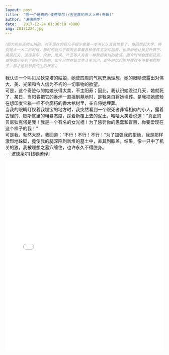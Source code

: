 ```yaml
---
layout: post
title:  "哪一个是真的(波德莱尔)/去拯救的伟大上帝(专辑)"
author: '波德莱尔'
date:   2017-12-24 01:30:18 +0800
img: 20171224.jpg
---
```

<h5 style="font-size:12px;color:#aaa; font-weight:400;">(图为前些天爬山拍的。对于现在的我几乎很少拿着一本书认认真真地看了，每回想起大学，特别是大一大二的时候，那时的我几乎每周会拿着各种各样文学作品看，也渐渐地让我对叶赛宁、莱蒙托夫、波德莱尔、席勒、尼采、叶芝等人有着一种聚相类似的情感。而今时常会忧郁悲观，或多或少受到了他们的影响。如今已然在现实生活里沉沦，却不时忆起那种孜孜不倦看书的样子，那才是我想要的生活状态。)</h5>

我认识一个叫贝尼狄克塔的姑娘，她使四周的气氛充满理想，她的眼睛流露出对伟大、美、光荣和令人信为不朽的一切事物的欲望。<br>
可是，这个奇迹似的姑娘长得太美，不主阳寿；因此，我认识她没过几天，她就死了，某日，当阳春把它的香炉一直摇到墓地时，是我亲自将她埋葬。是我把她盛殓在想印度宝箱一样不会腐朽的香木棺材里，亲自将她埋葬。<br>
当我的眼睛盯视着我埋宝的地方时，我突然看到一个跟死者非常相似的小人，露着古怪的、歇斯底里的粗暴态度，踩着新覆上去的泥土，哈哈大笑着说道：“真正的贝尼狄克塔是我！我是一个有名的女光棍！为了惩罚你的愚蠢和盲目，你要爱现在这个样子的我！”<br>
可是我，勃然大怒，我回道：“不行！不行！不行！”为了加强我的拒绝，我是那样激烈地跺脚，竟使我的腿深陷到新堆的墓土中，直其到膝盖，结果，像一只中了机关的狼，我被理想之墓穴缠住，也许永久不得脱身。<br>
---波德莱尔[钱春绮译]<br>
<iframe frameborder="0" src="//music.163.com/outchain/player?type=1&id=1530889&auto=1&height=430" style="width:100%; min-height:600px;"></iframe>
